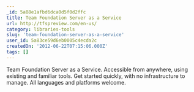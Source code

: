 ```yaml
---
_id: 5a88e1afbd6dca0d5f0d2ffc
title: Team Foundation Server as a Service
url: http://tfspreview.com/en-us/
category: libraries-tools
slug: 'team-foundation-server-as-a-service'
user_id: 5a83ce59d6eb0005c4ecda2c
createdOn: '2012-06-22T07:15:06.000Z'
tags: []
---
```


Team Foundation Server as a Service. Accessible from anywhere, using existing and familiar tools. Get started quickly, with no infrastructure to manage. All languages and platforms welcome.
